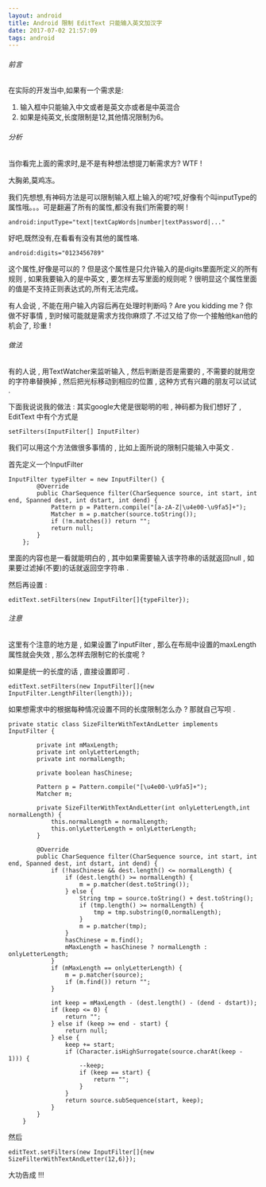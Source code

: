 ```yaml
---
layout: android
title: Android 限制 EditText 只能输入英文加汉字
date: 2017-07-02 21:57:09
tags: android
---
```

###### 前言
在实际的开发当中,如果有一个需求是: 
1. 输入框中只能输入中文或者是英文亦或者是中英混合
2. 如果是纯英文,长度限制是12,其他情况限制为6。
<!--more-->
###### 分析
当你看完上面的需求时,是不是有种想法想提刀斬需求方? WTF ! 

大胸弟,莫鸡冻。


我们先想想,有神码方法是可以限制输入框上输入的呢?哎,好像有个叫inputType的属性哦。。。可是翻遍了所有的属性,都没有我们所需要的啊 !
```
android:inputType="text|textCapWords|number|textPassword|..."
```

好吧,既然没有,在看看有没有其他的属性咯.
```
android:digits="0123456789"
```
这个属性,好像是可以的 ? 但是这个属性是只允许输入的是digits里面所定义的所有规则 , 如果我要输入的是中英文 , 要怎样去写里面的规则呢 ? 很明显这个属性里面的值是不支持正则表达式的,所有无法完成。

有人会说 , 不能在用户输入内容后再在处理时判断吗 ? Are you kidding me ? 你做不好事情 , 到时候可能就是需求方找你麻烦了.不过又给了你一个接触他kan他的机会了, 珍重 !

###### 做法
有的人说 , 用TextWatcher来监听输入 , 然后判断是否是需要的 , 不需要的就用空的字符串替换掉 , 然后把光标移动到相应的位置 , 这种方式有兴趣的朋友可以试试 .

下面我说说我的做法 : 
其实google大佬是很聪明的啦 , 神码都为我们想好了 , EditText 中有个方式是
```
setFilters(InputFilter[] InputFilter)
```
我们可以用这个方法做很多事情的 , 比如上面所说的限制只能输入中英文 . 

首先定义一个InputFilter
```
InputFilter typeFilter = new InputFilter() {
        @Override
        public CharSequence filter(CharSequence source, int start, int end, Spanned dest, int dstart, int dend) {
            Pattern p = Pattern.compile("[a-zA-Z|\u4e00-\u9fa5]+");
            Matcher m = p.matcher(source.toString());
            if (!m.matches()) return "";
            return null;
        }
    };
```
里面的内容也是一看就能明白的 , 其中如果需要输入该字符串的话就返回null , 如果要过滤掉(不要)的话就返回空字符串 .

然后再设置 :
```
editText.setFilters(new InputFilter[]{typeFilter});
```

###### 注意
这里有个注意的地方是 , 如果设置了inputFilter , 那么在布局中设置的maxLength属性就会失效 , 那么怎样去限制它的长度呢 ?

如果是统一的长度的话 , 直接设置即可 .
```
editText.setFilters(new InputFilter[]{new InputFilter.LengthFilter(length)});
```

如果想需求中的根据每种情况设置不同的长度限制怎么办 ? 那就自己写呗 .
```
private static class SizeFilterWithTextAndLetter implements InputFilter {

        private int mMaxLength;
        private int onlyLetterLength;
        private int normalLength;

        private boolean hasChinese;

        Pattern p = Pattern.compile("[\u4e00-\u9fa5]+");
        Matcher m;

        private SizeFilterWithTextAndLetter(int onlyLetterLength,int normalLength) {
            this.normalLength = normalLength;
            this.onlyLetterLength = onlyLetterLength;
        }

        @Override
        public CharSequence filter(CharSequence source, int start, int end, Spanned dest, int dstart, int dend) {
            if (!hasChinese && dest.length() <= normalLength) {
                if (dest.length() >= normalLength) {
                    m = p.matcher(dest.toString());
                } else {
                    String tmp = source.toString() + dest.toString();
                    if (tmp.length() >= normalLength) {
                        tmp = tmp.substring(0,normalLength);
                    }
                    m = p.matcher(tmp);
                }
                hasChinese = m.find();
                mMaxLength = hasChinese ? normalLength : onlyLetterLength;
            }
            if (mMaxLength == onlyLetterLength) {
                m = p.matcher(source);
                if (m.find()) return "";
            }

            int keep = mMaxLength - (dest.length() - (dend - dstart));
            if (keep <= 0) {
                return "";
            } else if (keep >= end - start) {
                return null;
            } else {
                keep += start;
                if (Character.isHighSurrogate(source.charAt(keep - 1))) {
                    --keep;
                    if (keep == start) {
                        return "";
                    }
                }
                return source.subSequence(start, keep);
            }
        }
    }
```
然后
```
editText.setFilters(new InputFilter[]{new SizeFilterWithTextAndLetter(12,6)});
```

大功告成 !!!